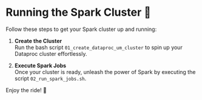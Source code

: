 # Running the Spark Cluster 🚀

Follow these steps to get your Spark cluster up and running:

1. **Create the Cluster**  
    Run the bash script `01_create_dataproc_um_cluster` to spin up your Dataproc cluster effortlessly.

2. **Execute Spark Jobs**  
    Once your cluster is ready, unleash the power of Spark by executing the script `02_run_spark_jobs.sh`.

Enjoy the ride! 🌟
